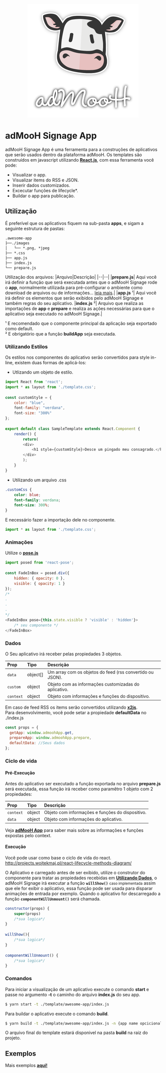 
<div style="text-align:center"><img src="logo.png" /></div>

# adMooH Signage App

adMooH Signage App é uma ferramenta para a construções de aplicativos que serão usados dentro da plataforma adMooH.
Os templates são construídos em javascript utilizando **[React.js](https://reactjs.org/)**, com essa ferramenta você pode:

  - Visualizar o app.
  - Visualizar items do RSS e JSON.
  - Inserir dados customizados.
  - Excecutar funções de lifecycle*.
  - Buildar o app para publicação.

## **Utilização**

É preferível que os aplicativos fiquem na sub-pasta **apps**, e sigam a seguinte estrutura de pastas:
```
.awesome-app
├──./images
│   └── *.png, *jpeg
├── *.css
├── app.js
├── index.js
└── prepare.js
```

Utilização dos arquivos:
|Arquivo|Descrição|
|--|--|
|**prepare.js**| Aqui você irá definir a função que será executada antes que o adMooH Signage rode o **app**, normalmente utilizada para pré-configurar o ambiente como download de arquivos ou de informações... [leia mais](#Ciclo-de-vida).|
|**app.js** ¹| Aqui você irá definir os elementos que serão exibidos pelo adMooH Signage e também regras do seu aplicativo.
|**index.js** ²| Arquivo que realiza as importações de **app** e **prepare** e realiza as ações necessárias para que o aplicativo seja executado no adMooH Signage.|

¹ E recomendado que o componente principal da aplicação seja exportado como default.\
² E obrigatório que a função **buildApp** seja executada.

### **Utilizando Estilos**

Os estilos nos componentes do aplicativo serão convertidos para style in-line, existem duas formas de aplicá-los:

- Utlizando um objeto de estilo.

```javascript
import React from 'react';
import * as layout from './template.css';

const customStyle = {
    color: "blue",
    font-family: "verdana",
    font-size: "300%"
};

export default class SampleTemplate extends React.Component {
	render() {		
        return(
        <div>
            <h1 style={customStyle}>Desce um pingado meu consagrado.</h1>
        </div>
		);
    }
}
```

- Utilizando um arquivo .css

```css
.customCss {
    color: blue;
    font-family: verdana;
    font-size: 300%;
}
```
E necessário fazer a importação dele no componente.

```js
import * as layout from './template.css';
```

### **Animações**

Utilize o **[pose.js](https://popmotion.io/pose/learn/popmotion-get-started/)**

```js
import posed from 'react-pose';

const FadeInBox = posed.div({
	hidden: { opacity: 0 },
	visible: { opacity: 1 }
});
/*
.
.
.
*/
<FadeInBox pose={this.state.visible ? 'visible' : 'hidden'}>
    /* seu componente */
</FadeInBox>
```

### **Dados**

O Seu aplicativo irá receber pelas propiedades 3 objetos.

| Prop | Tipo | Descrição |
|:---|:---|:---|
|`data`|object[]|Um array com os objetos do feed (rss convertido ou JSON).|
|`custom`|object|Objeto com as informações customizadas do aplicativo.|
|`context`|object|Objeto com informações e funções do dispositivo.|

Em caso de feed RSS os items serão convertidos utilizando **[x2js](https://github.com/x2js/x2js)**.\
Para desenvolvimento, você pode setar a propiedade **defaultData** no ./index.js

```js
const props = {
  getApp: window.admoohApp.get,
  prepareApp: window.admoohApp.prepare,
  defaultData: //Seus dados
};
```

### **Ciclo de vida**

#### Pré-Execução

Antes do aplicativo ser executado a função exportada no arquivo **prepare.js** será executada, essa função irá receber como paramêtro 1 objeto com 2 propiedades:

| Prop | Tipo | Descrição |
|:---|:---|:---|
|`context`|object|Objeto com informações e funções do dispositivo.|
|`data`|object|Objeto com informações do aplicativo.|

Veja [**adMooH App**](https://github.com/adMooH/admooh-app#readme) para saber mais sobre as informações e funções expostas pelo context.

#### Execução

Você pode usar como base o ciclo de vida do react.\
http://projects.wojtekmaj.pl/react-lifecycle-methods-diagram/

O Aplicativo e carregado antes de ser exibido, utilize o construtor do componente para tratar as propiedades recebidas em **[Utilizando Dados](#Dados)**, o adMooH Signage irá executar a função **`willShow()`** <small>caso implementada</small> assim que ele for exibir o aplicativo, essa função pode ser usada para disparar animações de entrada por exemplo.
Quando o aplicativo for descarregado a função **`componentWillUnmount()`** será chamada.

```javascript
constructor(props) {
    super(props)
    /*sua logica*/
}

willShow(){
    /*sua logica*/
}

componentWillUnmount() {
    /*sua logica*/
}
```

### **Comandos**

Para iniciar a visualização de um aplicativo execute o comando **start** e passe no argumento **-t** o caminho do arquivo **index.js** do seu app.

```sh
$ yarn start -t ./template/awesome-app/index.js 
```

Para buildar o aplicativo execute o comando **build**.

```sh
$ yarn build -t ./template/awesome-app/index.js -n {app name opcicional}
```

O arquivo final do template estará disponivel na pasta **build** na raiz do projeto.

## **Exemplos**
Mais exemplos **[aqui!](https://github.com/adMooH/signage-template)**
